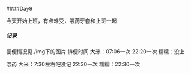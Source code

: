 ####Day9

今天开始上班，有点难受，喂药牙套和上班一起

##### 记录

便便情况见./img下的图片
排便时间
大米：07:06一次 22:20一次
糯糯：没上

喂药 
大米：7:30左右吧没记 22:30一次
糯糯：22:30一次

